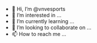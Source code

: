 - 👋 Hi, I’m @vnvesports
- 👀 I’m interested in ...
- 🌱 I’m currently learning ...
- 💞️ I’m looking to collaborate on ...
- 📫 How to reach me ...

<!---
vnvesports/vnvesports is a ✨ special ✨ repository because its `README.md` (this file) appears on your GitHub profile.
You can click the Preview link to take a look at your changes.
--->
